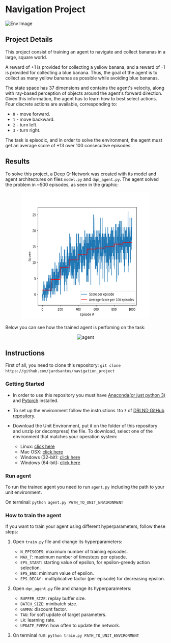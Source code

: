 # Navigation Project

![Env Image](https://s3.amazonaws.com/video.udacity-data.com/topher/2018/June/5b1ab4b0_banana/banana.gif)

## Project Details
This project consist of training an agent to navigate and collect bananas in a large, square world.

A reward of +1 is provided for collecting a yellow banana, and a reward of -1 is provided for collecting a blue banana. Thus, the goal of the agent is to collect as many yellow bananas as possible while avoiding blue bananas.

The state space has 37 dimensions and contains the agent's velocity, along with ray-based perception of objects around the agent's forward direction. Given this information, the agent has to learn how to best select actions. Four discrete actions are available, corresponding to:

- `0` - move forward.
- `1` - move backward.
- `2` - turn left.
- `3` - turn right.

The task is episodic, and in order to solve the environment, the agent must get an average score of +13 over 100 consecutive episodes.

## Results

To solve this project, a Deep Q-Network was created with its model and agent architectures on files `model.py` and `dqn_agent.py`. The agent solved the problem in ~500 episodes, as seen in the graphic:

<p align=center><img src="output/plot_scores.png" alt="scores" width="400" height="400"/></p>

Below you can see how the trained agent is perfoming on the task:

<p align=center><img src="output/banana.gif" alt="agent" width="400" height="200"/></p>


## Instructions

First of all, you need to clone this repository: `git clone https://github.com/jardsantos/navigation_project`

### Getting Started

- In order to use this repository you must have [Anaconda(or just python 3)](https://www.anaconda.com/distribution/) and [Pytorch](https://pytorch.org/get-started/locally/) installed.

- To set up the environment follow the instructions `1`to `3` of [DRLND GitHub repository](https://github.com/udacity/deep-reinforcement-learning#dependencies).

- Download the Unit Environment, put it on the folder of this repository and unzip (or decompress) the file. To download, select one of the environment that matches your operation system:
    - Linux: [click here](https://s3-us-west-1.amazonaws.com/udacity-drlnd/P1/Banana/Banana_Linux.zip)
    - Mac OSX: [click here](https://s3-us-west-1.amazonaws.com/udacity-drlnd/P1/Banana/Banana.app.zip)
    - Windows (32-bit): [click here](https://s3-us-west-1.amazonaws.com/udacity-drlnd/P1/Banana/Banana_Windows_x86.zip)
    - Windows (64-bit): [click here](https://s3-us-west-1.amazonaws.com/udacity-drlnd/P1/Banana/Banana_Windows_x86_64.zip)


### Run agent

To run the trained agent you need to run `agent.py` including the path to your unit environment.

On terminal: `python agent.py PATH_TO_UNIT_ENVIRONMENT`

### How to train the agent

If you want to train your agent using different hyperparameters, follow these steps:

1. Open `train.py` file and change its hyperparameters:
    - `N_EPISODES`: maximum number of training episodes.
    - `MAX_T`: maximum number of timesteps per episode.
    - `EPS_START`: starting value of epsilon, for epsilon-greedy action selection.
    - `EPS_END`: minimum value of epsilon.
    - `EPS_DECAY` : multiplicative factor (per episode) for decreasing epsilon.

2. Open `dqn_agent.py` file and change its hyperparameters:
    - `BUFFER_SIZE`: replay buffer size.
    - `BATCH_SIZE`: minibatch size.
    - `GAMMA`: discount factor.
    - `TAU`: for soft update of target parameters.
    - `LR`: learning rate.
    - `UPDATE_EVERY`: how often to update the network.

3. On terminal run: `python train.py PATH_TO_UNIT_ENVIRONMENT`